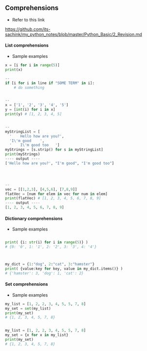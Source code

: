 ## Comprehensions

- Refer to this link

https://github.com/its-sachink/my_python_notes/blob/master/Python_Basic/2_Revision.md


#### List comprehensions

- Sample examples

```python
x = [i for i in range(5)]
print(x)

--
if [i for i in line if "SOME TERM" in i]:
    # do something


--
x = ['1', '2', '3', '4', '5']
y = [int(i) for i in x]
print(y) # [1, 2, 3, 4, 5]


--
myStringList = [
  '    Hello how are you?',
  'I\'m good    ',
  '    I\'m good too   ']
myStrings = [s.strip() for s in myStringList]
print(myStrings)
---- output ----
['Hello how are you?', "I'm good", "I'm good too"]




--
vec = [[1,2,3], [4,5,6], [7,8,9]]
flatVec = [num for elem in vec for num in elem]
print(flatVec) # [1, 2, 3, 4, 5, 6, 7, 8, 9]
---- output ----
[1, 2, 3, 4, 5, 6, 7, 8, 9]
```


#### Dictionary comprehensions

- Sample examples

```python

print( {i: str(i) for i in range(5)} )
# {0: '0', 1: '1', 2: '2', 3: '3', 4: '4'}



my_dict = {1:"dog", 2:"cat", 3:"hamster"}
print( {value:key for key, value in my_dict.items()} )
# {'hamster': 3, 'dog': 1, 'cat': 2}

```

#### Set comprehensions

- Sample examples


```python
my_list = [1, 2, 2, 3, 4, 5, 5, 7, 8]
my_set = set(my_list)
print(my_set)
# {1, 2, 3, 4, 5, 7, 8}


my_list = [1, 2, 2, 3, 4, 5, 5, 7, 8]
my_set = {x for x in my_list}
print(my_set)
# {1, 2, 3, 4, 5, 7, 8}

```